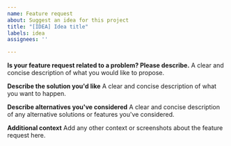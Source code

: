 ```yaml
---
name: Feature request
about: Suggest an idea for this project
title: "[IDEA] Idea title"
labels: idea
assignees: ''

---
```


**Is your feature request related to a problem? Please describe.**
A clear and concise description of what you would like to propose.

**Describe the solution you'd like**
A clear and concise description of what you want to happen.

**Describe alternatives you've considered**
A clear and concise description of any alternative solutions or features you've considered.

**Additional context**
Add any other context or screenshots about the feature request here.
